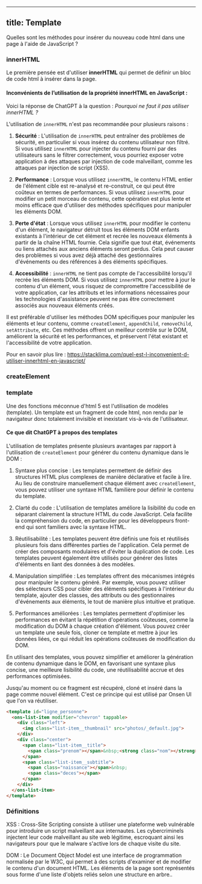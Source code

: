 ---
title: Template
----

Quelles sont les méthodes pour insérer du nouveau code html dans une page à l'aide de JavaScript ?

### innerHTML

Le première pensée est d'utiliser **innerHTML** qui permet de définir un bloc de code html à insérer dans la page.

#### Inconvénients de l’utilisation de la propriété innerHTML en JavaScript :

Voici la réponse de ChatGPT à la question : _Pourquoi ne faut il pas utiliser innerHTML ?_

L'utilisation de `innerHTML` n'est pas recommandée pour plusieurs raisons :

1. **Sécurité** : L'utilisation de `innerHTML` peut entraîner des problèmes de sécurité, en particulier si vous insérez du contenu utilisateur non filtré. Si vous utilisez `innerHTML` pour injecter du contenu fourni par des utilisateurs sans le filtrer correctement, vous pourriez exposer votre application à des attaques par injection de code malveillant, comme les attaques par injection de script (XSS).

2. **Performance** : Lorsque vous utilisez `innerHTML`, le contenu HTML entier de l'élément cible est re-analysé et re-construit, ce qui peut être coûteux en termes de performances. Si vous utilisez `innerHTML` pour modifier un petit morceau de contenu, cette opération est plus lente et moins efficace que d'utiliser des méthodes spécifiques pour manipuler les éléments DOM.

3. **Perte d'état** : Lorsque vous utilisez `innerHTML` pour modifier le contenu d'un élément, le navigateur détruit tous les éléments DOM enfants existants à l'intérieur de cet élément et recrée les nouveaux éléments à partir de la chaîne HTML fournie. Cela signifie que tout état, événements ou liens attachés aux anciens éléments seront perdus. Cela peut causer des problèmes si vous avez déjà attaché des gestionnaires d'événements ou des références à des éléments spécifiques.

4. **Accessibilité** : `innerHTML` ne tient pas compte de l'accessibilité lorsqu'il recrée les éléments DOM. Si vous utilisez `innerHTML` pour mettre à jour le contenu d'un élément, vous risquez de compromettre l'accessibilité de votre application, car les attributs et les informations nécessaires pour les technologies d'assistance peuvent ne pas être correctement associés aux nouveaux éléments créés.

Il est préférable d'utiliser les méthodes DOM spécifiques pour manipuler les éléments et leur contenu, comme `createElement`, `appendChild`, `removeChild`, `setAttribute`, etc. Ces méthodes offrent un meilleur contrôle sur le DOM, améliorent la sécurité et les performances, et préservent l'état existant et l'accessibilité de votre application.

Pour en savoir plus lire : https://stacklima.com/quel-est-l-inconvenient-d-utiliser-innerhtml-en-javascript/


### createElement

### template

Une des fonctions méconnue d'html 5 est l'utilisation de modèles (template).
Un template est un fragment de code html, non rendu par le navigateur donc totalement invisible et inexistant vis-à-vis de l'utilisateur.

#### Ce que dit ChatGPT à propos des templates

L'utilisation de templates présente plusieurs avantages par rapport à l'utilisation de `createElement` pour générer du contenu dynamique dans le DOM :

1. Syntaxe plus concise : Les templates permettent de définir des structures HTML plus complexes de manière déclarative et facile à lire. Au lieu de construire manuellement chaque élément avec `createElement`, vous pouvez utiliser une syntaxe HTML familière pour définir le contenu du template.

2. Clarté du code : L'utilisation de templates améliore la lisibilité du code en séparant clairement la structure HTML du code JavaScript. Cela facilite la compréhension du code, en particulier pour les développeurs front-end qui sont familiers avec la syntaxe HTML.

3. Réutilisabilité : Les templates peuvent être définis une fois et réutilisés plusieurs fois dans différentes parties de l'application. Cela permet de créer des composants modulaires et d'éviter la duplication de code. Les templates peuvent également être utilisés pour générer des listes d'éléments en liant des données à des modèles.

4. Manipulation simplifiée : Les templates offrent des mécanismes intégrés pour manipuler le contenu généré. Par exemple, vous pouvez utiliser des sélecteurs CSS pour cibler des éléments spécifiques à l'intérieur du template, ajouter des classes, des attributs ou des gestionnaires d'événements aux éléments, le tout de manière plus intuitive et pratique.

5. Performances améliorées : Les templates permettent d'optimiser les performances en évitant la répétition d'opérations coûteuses, comme la modification du DOM à chaque création d'élément. Vous pouvez créer un template une seule fois, cloner ce template et mettre à jour les données liées, ce qui réduit les opérations coûteuses de modification du DOM.

En utilisant des templates, vous pouvez simplifier et améliorer la génération de contenu dynamique dans le DOM, en favorisant une syntaxe plus concise, une meilleure lisibilité du code, une réutilisabilité accrue et des performances optimisées.

Jusqu'au moment ou ce fragment est récupéré, cloné et inséré dans la page comme nouvel élément. C'est ce principe qui est utilisé par Onsen UI que l'on va réutiliser.

```html
<template id="ligne_personne">
  <ons-list-item modifier="chevron" tappable>
    <div class="left">
      <img class="list-item__thumbnail" src="photos/_default.jpg">
    </div>
    <div class="center">
      <span class="list-item__title">
        <span class="prenom"></span>&nbsp;<strong class="nom"></strong>
      </span>
      <span class="list-item__subtitle">
        <span class="naissance"></span>&nbsp;
        <span class="deces"></span>
      </span>
    </div>
  </ons-list-item>
</template>
```

### Définitions

XSS
: Cross-Site Scripting consiste à utiliser une plateforme web vulnérable pour introduire un script malveillant aux internautes. Les cybercriminels injectent leur code malveillant au site web légitime, escroquant ainsi les navigateurs pour que le malware s'active lors de chaque visite du site.

DOM 
: Le Document Object Model est une interface de programmation normalisée par le W3C, qui permet à des scripts d'examiner et de modifier le contenu d'un document HTML. Les éléments de la page sont représentés sous forme d'une liste d'objets reliés selon une structure en arbre..

